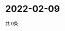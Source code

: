 # 2022-02-09
  共 0条

  <!-- BEGIN -->
  <!-- 最后更新时间Wed Feb 09 2022 19:02:35 GMT+0000 (Coordinated Universal Time) -->
  
  <!-- END -->
  
  